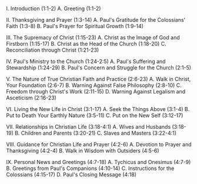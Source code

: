 I. Introduction (1:1-2)
   A. Greeting (1:1-2)

II. Thanksgiving and Prayer (1:3-14)
   A. Paul's Gratitude for the Colossians' Faith (1:3-8)
   B. Paul's Prayer for Spiritual Growth (1:9-14)

III. The Supremacy of Christ (1:15-23)
   A. Christ as the Image of God and Firstborn (1:15-17)
   B. Christ as the Head of the Church (1:18-20)
   C. Reconciliation through Christ (1:21-23)

IV. Paul's Ministry to the Church (1:24-2:5)
   A. Paul's Suffering and Stewardship (1:24-29)
   B. Paul's Concern and Struggle for the Church (2:1-5)

V. The Nature of True Christian Faith and Practice (2:6-23)
   A. Walk in Christ, Your Foundation (2:6-7)
   B. Warning Against False Philosophy (2:8-10)
   C. Freedom through Christ's Work (2:11-15)
   D. Warning Against Legalism and Asceticism (2:16-23)

VI. Living the New Life in Christ (3:1-17)
   A. Seek the Things Above (3:1-4)
   B. Put to Death Your Earthly Nature (3:5-11)
   C. Put on the New Self (3:12-17)

VII. Relationships in Christian Life (3:18-4:1)
   A. Wives and Husbands (3:18-19)
   B. Children and Parents (3:20-21)
   C. Slaves and Masters (3:22-4:1)

VIII. Guidance for Christian Life and Prayer (4:2-6)
   A. Devotion to Prayer and Thanksgiving (4:2-4)
   B. Walk in Wisdom with Outsiders (4:5-6)

IX. Personal News and Greetings (4:7-18)
   A. Tychicus and Onesimus (4:7-9)
   B. Greetings from Paul's Companions (4:10-14)
   C. Instructions for the Colossians (4:15-17)
   D. Paul's Closing Message (4:18)